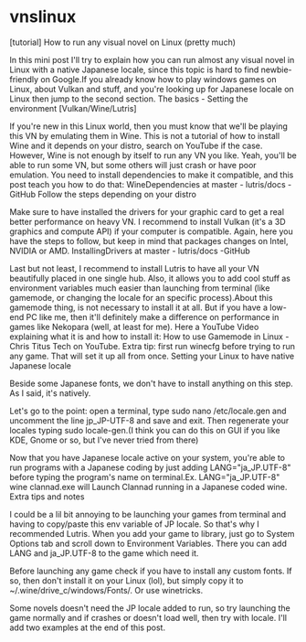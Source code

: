 # vnslinux
 [tutorial] How to run any visual novel on Linux (pretty much)

In this mini post I'll try to explain how you can run almost any visual novel in Linux with a native Japanese locale, since this topic is hard to find newbie-friendly on Google.If you already know how to play windows games on Linux, about Vulkan and stuff, and you're looking up for Japanese locale on Linux then jump to the second section.
The basics - Setting the environment [Vulkan/Wine/Lutris]

If you're new in this Linux world, then you must know that we'll be playing this VN by emulating them in Wine. This is not a tutorial of how to install Wine and it depends on your distro, search on YouTube if the case. However, Wine is not enough by itself to run any VN you like. Yeah, you'll be able to run some VN, but some others will just crash or have poor emulation. You need to install dependencies to make it compatible, and this post teach you how to do that: WineDependencies at master - lutris/docs - GitHub Follow the steps depending on your distro

Make sure to have installed the drivers for your graphic card to get a real better performance on heavy VN. I recommend to install Vulkan (it's a 3D graphics and compute API) if your computer is compatible. Again, here you have the steps to follow, but keep in mind that packages changes on Intel, NVIDIA or AMD. InstallingDrivers at master - lutris/docs -GitHub

Last but not least, I recommend to install Lutris to have all your VN beautifully placed in one single hub. Also, it allows you to add cool stuff as environment variables much easier than launching from terminal (like gamemode, or changing the locale for an specific process).About this gamemode thing, is not necessary to install it at all. But if you have a low-end PC like me, then it'll definitely make a difference on performance in games like Nekopara (well, at least for me). Here a YouTube Video explaining what it is and how to install it: How to use Gamemode in Linux - Chris Titus Tech on YouTube. Extra tip: first run winecfg before trying to run any game. That will set it up all from once.
Setting your Linux to have native Japanese locale

Beside some Japanese fonts, we don't have to install anything on this step. As I said, it's natively.

Let's go to the point: open a terminal, type sudo nano /etc/locale.gen and uncomment the line jp_JP-UTF-8 and save and exit. Then regenerate your locales typing sudo locale-gen.(I think you can do this on GUI if you like KDE, Gnome or so, but I've never tried from there)

Now that you have Japanese locale active on your system, you're able to run programs with a Japanese coding by just adding LANG="ja_JP.UTF-8" before typing the program's name on terminal.Ex. LANG="ja_JP.UTF-8" wine clannad.exe will Launch Clannad running in a Japanese coded wine.
Extra tips and notes

   I could be a lil bit annoying to be launching your games from terminal and having to copy/paste this env variable of JP locale. So that's why I recommended Lutris. When you add your game to library, just go to System Options tab and scroll down to Environment Variables. There you can add LANG and ja_JP.UTF-8 to the game which need it.

   Before launching any game check if you have to install any custom fonts. If so, then don't install it on your Linux (lol), but simply copy it to ~/.wine/drive_c/windows/Fonts/. Or use winetricks.

   Some novels doesn't need the JP locale added to run, so try launching the game normally and if crashes or doesn't load well, then try with locale. I'll add two examples at the end of this post.



